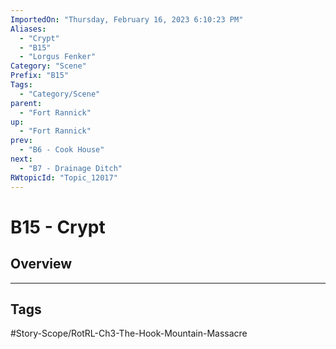```yaml
---
ImportedOn: "Thursday, February 16, 2023 6:10:23 PM"
Aliases:
  - "Crypt"
  - "B15"
  - "Lorgus Fenker"
Category: "Scene"
Prefix: "B15"
Tags:
  - "Category/Scene"
parent:
  - "Fort Rannick"
up:
  - "Fort Rannick"
prev:
  - "B6 - Cook House"
next:
  - "B7 - Drainage Ditch"
RWtopicId: "Topic_12017"
---
```

# B15 - Crypt
## Overview

---
## Tags
#Story-Scope/RotRL-Ch3-The-Hook-Mountain-Massacre

